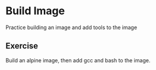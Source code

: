 # Build Image

Practice building an image and add tools to the image

## Exercise 

Build an alpine image, then add gcc and bash to the image. 
